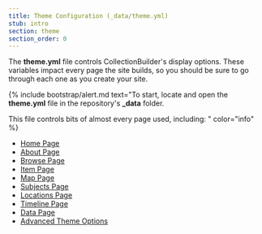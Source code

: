```yaml
---
title: Theme Configuration (_data/theme.yml)
stub: intro
section: theme
section_order: 0
---
```


The **theme.yml** file controls CollectionBuilder's display options. These variables impact every page the site builds, so you should be sure to go through each one as you create your site.

{% include bootstrap/alert.md text="To start, locate and open the **theme.yml** file in the repository's **_data** folder.

This file controls bits of almost every page used, including: " color="info" %}

- [Home Page](#home)
- [About Page](#about)
- [Browse Page](#browse)
- [Item Page](#item)
- [Map Page](#map)
- [Subjects Page](#subjects)
- [Locations Page](#locations)
- [Timeline Page](#timeline)
- [Data Page](#data)
- [Advanced Theme Options](#advanced)